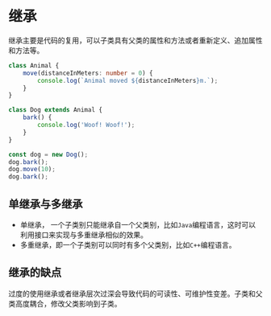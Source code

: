 # 继承

继承主要是代码的复用，可以子类具有父类的属性和方法或者重新定义、追加属性和方法等。

```ts
class Animal {
    move(distanceInMeters: number = 0) {
        console.log(`Animal moved ${distanceInMeters}m.`);
    }
}

class Dog extends Animal {
    bark() {
        console.log('Woof! Woof!');
    }
}

const dog = new Dog();
dog.bark();
dog.move(10);
dog.bark();
```

## 单继承与多继承

* 单继承， 一个子类别只能继承自一个父类别，比如`Java`编程语言，这时可以利用接口来实现与多重继承相似的效果。
* 多重继承，即一个子类别可以同时有多个父类别，比如`C++`编程语言。

## 继承的缺点

过度的使用继承或者继承层次过深会导致代码的可读性、可维护性变差。子类和父类高度耦合，修改父类影响到子类。
